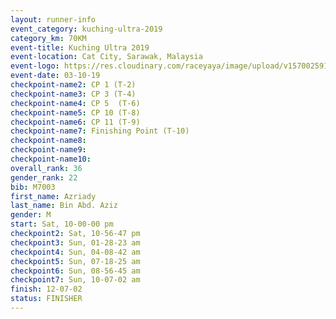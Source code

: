 ```yaml
---
layout: runner-info 
event_category: kuching-ultra-2019 
category_km: 70KM 
event-title: Kuching Ultra 2019
event-location: Cat City, Sarawak, Malaysia 
event-logo: https://res.cloudinary.com/raceyaya/image/upload/v1570025915/logo/kuching_ultra_jsvtue.jpg 
event-date: 03-10-19 
checkpoint-name2: CP 1 (T-2) 
checkpoint-name3: CP 3 (T-4) 
checkpoint-name4: CP 5  (T-6) 
checkpoint-name5: CP 10 (T-8) 
checkpoint-name6: CP 11 (T-9) 
checkpoint-name7: Finishing Point (T-10) 
checkpoint-name8: 
checkpoint-name9: 
checkpoint-name10: 
overall_rank: 36
gender_rank: 22
bib: M7003
first_name: Azriady
last_name: Bin Abd. Aziz
gender: M
start: Sat, 10-00-00 pm
checkpoint2: Sat, 10-56-47 pm
checkpoint3: Sun, 01-28-23 am
checkpoint4: Sun, 04-08-42 am
checkpoint5: Sun, 07-18-25 am
checkpoint6: Sun, 08-56-45 am
checkpoint7: Sun, 10-07-02 am
finish: 12-07-02
status: FINISHER
---
```

